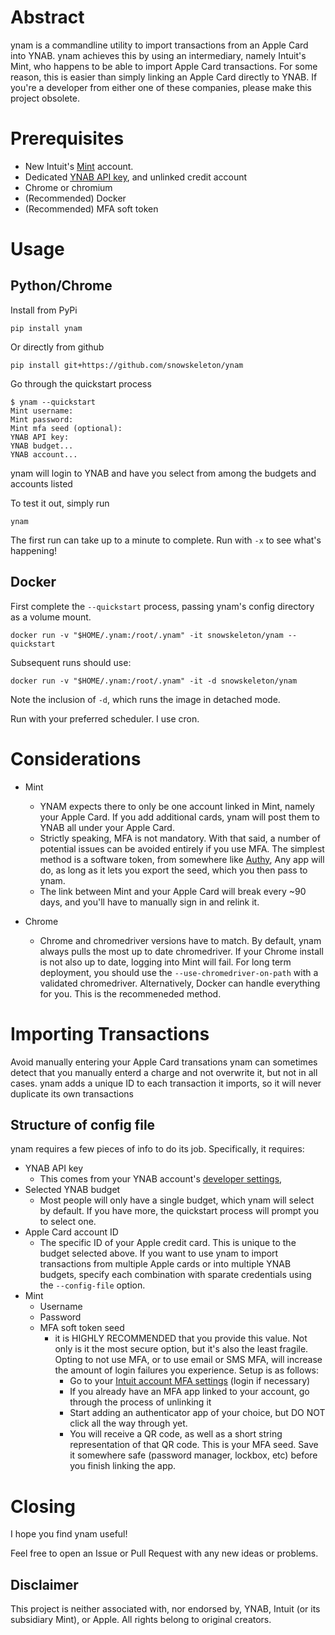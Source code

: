 # Abstract
ynam is a commandline utility
to import transactions from an Apple Card into YNAB.
ynam achieves this by using an intermediary,
namely Intuit's Mint,
who happens to be able to import Apple Card transactions.
For some reason,
this is easier than simply linking an Apple Card directly to YNAB.
If you're a developer from either one of these companies,
please make this project obsolete.

# Prerequisites
- New Intuit's [Mint](https://accounts.intuit.com/signup.html) account.
- Dedicated [YNAB API key](https://app.youneedabudget.com/settings/developer),
and unlinked credit account
- Chrome or chromium
- (Recommended) Docker 
- (Recommended) MFA soft token
# Usage
## Python/Chrome
Install from PyPi
```
pip install ynam
```
Or directly from github
```
pip install git+https://github.com/snowskeleton/ynam
```
Go through the quickstart process
```
$ ynam --quickstart
Mint username: 
Mint password: 
Mint mfa seed (optional): 
YNAB API key: 
YNAB budget...
YNAB account... 
```
ynam will login to YNAB and have you select from among the budgets and accounts listed

To test it out, simply run
```
ynam
```
The first run can take up to a minute to complete.
Run with `-x` to see what's happening! <!-- (more on that [here]()) -->
## Docker 
First complete the `--quickstart` process,
passing ynam's config directory as a volume mount.
```
docker run -v "$HOME/.ynam:/root/.ynam" -it snowskeleton/ynam --quickstart
```
Subsequent runs should use:
```
docker run -v "$HOME/.ynam:/root/.ynam" -it -d snowskeleton/ynam
```
Note the inclusion of `-d`,
which runs the image in detached mode.

Run with your preferred scheduler.
I use cron.
# Considerations
- Mint
   - YNAM expects there to only be one account linked in Mint,
   namely your Apple Card.
   If you add additional cards, ynam will post them to YNAB
   all under your Apple Card.
   - Strictly speaking, MFA is not mandatory.
   With that said,
   a number of potential issues can be avoided entirely if you use MFA.
   The simplest method is a software token, from somewhere like
   [Authy](https://apps.apple.com/us/app/twilio-authy/id494168017),
   Any app will do, as long as it lets you export the seed,
   which you then pass to ynam.
   - The link between Mint and your Apple Card will break every ~90 days,
   and you'll have to manually sign in and relink it.

- Chrome
   - Chrome and chromedriver versions have to match.
   By default, ynam always pulls the most up to date chromedriver.
   If your Chrome install is not also up to date,
   logging into Mint will fail.
   For long term deployment,
   you should use the `--use-chromedriver-on-path`
   with a validated chromedriver.
   Alternatively, Docker can handle everything for you.
   This is the recommeneded method.

# Importing Transactions
Avoid manually entering your Apple Card transations
ynam can sometimes detect that you manually enterd a charge and not overwrite it,
but not in all cases.
ynam adds a unique ID to each transaction it imports,
so it will never duplicate its own transactions

## Structure of config file
ynam requires a few pieces of info to do its job.
Specifically, it requires:
- YNAB API key
   - This comes from your YNAB account's [developer settings](https://app.youneedabudget.com/settings/developer),
- Selected YNAB budget
   - Most people will only have a single budget, which ynam will select by default.
   If you have more, the quickstart process will prompt you to select one.
- Apple Card account ID
   - The specific ID of your Apple credit card.
   This is unique to the budget selected above.
   If you want to use ynam to import transactions from multiple Apple cards or into multiple YNAB budgets,
   specify each combination with sparate credentials using the `--config-file` option.
- Mint
   - Username
   - Password
   - MFA soft token seed
      - it is HIGHLY RECOMMENDED that you provide this value.
      Not only is it the most secure option,
      but it's also the least fragile.
      Opting to not use MFA,
      or to use email or SMS MFA,
      will increase the amount of login failures you experience.
      Setup is as follows:
         - Go to your 
         [Intuit account MFA settings](https://accounts.intuit.com/app/account-manager/security/mfa)
         (login if necessary)
         - If you already have an MFA app linked to your account,
         go through the process of unlinking it
         - Start adding an authenticator app of your choice,
         but DO NOT click all the way through yet.
         - You will receive a QR code,
         as well as a short string representation of that QR code.
         This is your MFA seed.
         Save it somewhere safe (password manager, lockbox, etc)
         before you finish linking the app.

# Closing
I hope you find ynam useful!

Feel free to open an Issue or Pull Request
with any new ideas or problems.

## Disclaimer
This project is neither associated with, nor endorsed by, YNAB, Intuit (or its subsidiary Mint), or Apple. All rights belong to original creators.
